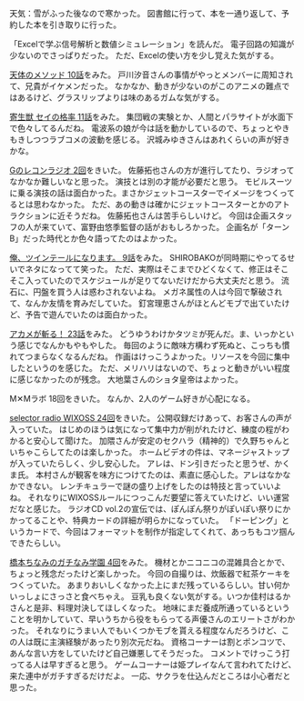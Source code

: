 天気：雪がふった後なので寒かった。
図書館に行って、本を一通り返して、予約した本を引き取りに行った。

「Excelで学ぶ信号解析と数値シミュレーション」を読んだ。
電子回路の知識が少ないのでさっぱりだった。
ただ、Excelの使い方を少し覚えた気がする。

[天体のメソッド 10話](http://live.nicovideo.jp/gate/lv195880771)をみた。
戸川汐音さんの事情がやっとメンバーに周知されて、兄貴がイケメンだった。
なかなか、動きが少ないのがこのアニメの難点ではあるけど、グラスリップよりは味のあるガムな気がする。

[寄生獣 セイの格率 11話](http://live.nicovideo.jp/watch/lv196023164)をみた。
集団戦の実験とか、人間とパラサイトが水面下で色々してるんだね。
電波系の娘が今は話を動かしているので、ちょっとやきもきしつつラブコメの波動を感じる。
沢城みゆきさんはあれくらいの声が好きかな。

[Gのレコンラジオ 2回](https://radio.bandainamcoid.com/play.php?id=g-reco_02)をきいた。
佐藤拓也さんの方が進行してたり、ラジオってなかなか難しいなと思った。
演技とは別の才能が必要だと思う。
モビルスーツに乗る演技の話は面白かった。まさかジェットコースターでイメージをつくってるとは思わなかった。
ただ、あの動きは確かにジェットコースターとかのアトラクションに近そうだね。
佐藤拓也さんは苦手らしいけど。
今回は企画スタッフの人が来ていて、富野由悠季監督の話がおもしろかった。
企画名が「ターンB」だった時代とか色々語ってたのはよかった。

[俺、ツインテールになります。 9話](http://www.nicovideo.jp/watch/1418194768)をみた。
SHIROBAKOが同時期にやってるせいでネタになってて笑った。
ただ、実際はそこまでひどくなくて、修正はそこそこ入っていたのでスケジュールが足りてないだけだから大丈夫だと思う。
流石に、円盤を買う人は惑わされないよね。
メガネ属性の人は今回で撃破されて、なんか友情を育みだしていた。
釘宮理恵さんがほとんどモブで出ていたけど、予告で遊んでいたのは面白かった。

[アカメが斬る！ 23話](http://www.nicovideo.jp/watch/1418108073)をみた。
どうゆうわけかタツミが死んだ。ま、いっかという感じでなんかもやもやした。
毎回のように敵味方構わず死ぬと、こっちも慣れてつまらなくなるんだね。
作画はけっこうよかった。リソースを今回に集中したというのを感じた。
ただ、メリハリはないので、ちょっと動きがいい程度に感じなかったのが残念。
大地葉さんのショタ皇帝はよかった。

M✕Mラボ 18回をきいた。
なんか、2人のゲーム好きが心配になる。

[selector radio WIXOSS 24回](http://www.onsen.ag/program/selector/)をきいた。
公開収録だけあって、お客さんの声が入っていた。
はじめのほうは気になって集中力が削がれたけど、練度の程がわかると安心して聞けた。
加隈さんが安定のセクハラ（精神的）で久野ちゃんといちゃこらしてたのは楽しかった。
ホームビデオの件は、マネージャストップが入っていたらしく、少し安心した。
アレは、ドン引きだったと思うぜ、かくま氏。
本村さんが観客を味方につけてたのは、素直に感心した。アレはなかなかできない。
レンチキュラーで謎の盛り上げをしたのは特技と言っていいよね。
それなりにWIXOSSルールにつっこんだ要望に答えていたけど、いい運営だなと感じた。
ラジオCD vol.2の宣伝では、ぽんぽん祭りがぽいぽい祭りにかかってることや、特典カードの詳細が明らかになっていた。
「ドーピング」というカードで、今回はフォーマットを制作が指定してくれて、あっちもコツ掴んできたらしい。

[橋本ちなみのガチなみ学園 4回](http://live.nicovideo.jp/watch/lv202267025)をみた。
機材とかニコニコの混雑具合とかで、ちょっと残念だったけど楽しかった。
今回の自撮りは、炊飯器で紅茶ケーキをつくっていた。
あまりおいしくなかった上にまだ残っているらしい。甘い何かいっしょにさっさと食べちゃえ。
豆乳も良くない気がする。いつか佳村はるかさんと是非、料理対決してほしくなった。
地味にまだ養成所通っているということを明かしていて、早いうちから役をもらってる声優さんのエリートさがわかった。
それなりにうまい人でもいくつかモブを貰える程度なんだろうけど、この人は既に主演経験があったり別次元だね。
資格コーナーは割とポンコツで、あんな言い方をしていたけど自己嫌悪してそうだった。
コメントでけっこう打ってる人は早すぎると思う。
ゲームコーナーは姫プレイなんて言われてたけど、来た連中がガチすぎるだけだよ。
一応、サクラを仕込んだところは小心者だと思った。
